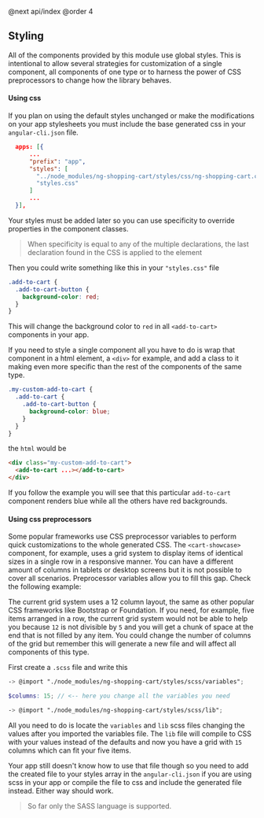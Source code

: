 @next api/index
@order 4
## Styling

All of the components provided by this module use global styles. This is intentional to allow several strategies for customization of a single component, all components of one type or to harness the power of CSS preprocessors to change how the library behaves.

#### Using css

If you plan on using the default styles unchanged or make the modifications on your app stylesheets you must include the base generated css in your `angular-cli.json` file.

```json
  apps: [{
      ...
      "prefix": "app",
      "styles": [
        "../node_modules/ng-shopping-cart/styles/css/ng-shopping-cart.css", <-- Include before your styles
        "styles.css"
      ]
      ... 
  }],
```

Your styles must be added later so you can use specificity to override properties in the component classes.

> When specificity is equal to any of the multiple declarations, the last declaration found in the CSS is applied to the element

Then you could write something like this in your `"styles.css"` file

```css
.add-to-cart {
  .add-to-cart-button {
    background-color: red;   
  }
}
```

This will change the background color to `red` in all `<add-to-cart>` components in your app.

If you need to style a single component all you have to do is wrap that component in a html element, a `<div>` for example, and add a class to it making even more specific than the rest of the components of the same type.

```css
.my-custom-add-to-cart {
  .add-to-cart {
    .add-to-cart-button {
      background-color: blue;   
    }
  }
}
```

the `html` would be

```html
<div class="my-custom-add-to-cart">
  <add-to-cart ...></add-to-cart>
</div>
```

If you follow the example you will see that this particular `add-to-cart` component renders blue while all the others have red backgrounds.

#### Using css preprocessors

Some popular frameworks use CSS preprocessor variables to perform quick customizations to the whole generated CSS. The `<cart-showcase>` component, for example, uses a grid system to display items of identical sizes in a single row in a responsive manner. You can have a different amount of columns in tablets or desktop screens but it is not possible to cover all scenarios. Preprocessor variables allow you to fill this gap. Check the following example: 

The current grid system uses a 12 column layout, the same as other popular CSS frameworks like Bootstrap or Foundation. If you need, for example, five items arranged in a row, the current grid system would not be able to help you because `12` is not divisible by `5` and you will get a chunk of space at the end that is not filled by any item. You could change the number of columns of the grid but remember this will generate a new file and will affect all components of this type.

First create a `.scss` file and write this

```scss
-> @import "./node_modules/ng-shopping-cart/styles/scss/variables";

$columns: 15; // <-- here you change all the variables you need

-> @import "./node_modules/ng-shopping-cart/styles/scss/lib";
```

All you need to do is locate the `variables` and `lib` scss files changing the values after you imported the variables file. The `lib` file will compile to CSS with your values instead of the defaults and now you have a grid with `15` columns which can fit your five items.

Your app still doesn't know how to use that file though so you need to add the created file to your styles array in the `angular-cli.json` if you are using scss in your app or compile the file to css and include the generated file instead. Either way should work.

> So far only the SASS language is supported. 
